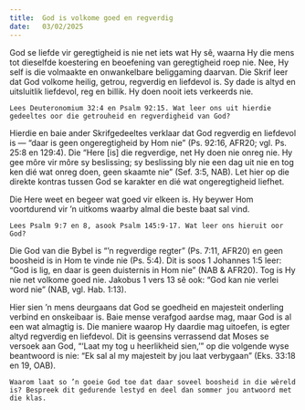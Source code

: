```yaml
---
title:  God is volkome goed en regverdig
date:   03/02/2025
---
```


God se liefde vir geregtigheid is nie net iets wat Hy sê, waarna Hy die mens tot dieselfde koestering en beoefening van geregtigheid roep nie. Nee, Hy self is die volmaakte en onwankelbare beliggaming daarvan. Die Skrif leer dat God volkome heilig, getrou, regverdig en liefdevol is. Sy dade is altyd en uitsluitlik liefdevol, reg en billik. Hy doen nooit iets verkeerds nie.

`Lees Deuteronomium 32:4 en Psalm 92:15. Wat leer ons uit hierdie gedeeltes oor die getrouheid en regverdigheid van God?`

Hierdie en baie ander Skrifgedeeltes verklaar dat God regverdig en liefdevol is — “daar is geen ongeregtigheid by Hom nie” (Ps. 92:16, AFR20; vgl. Ps. 25:8 en 129:4). Die “Here [is] die regverdige, net Hy doen nie onreg nie. Hy gee môre vir môre sy beslissing; sy beslissing bly nie een dag uit nie en tog ken dié wat onreg doen, geen skaamte nie” (Sef. 3:5, NAB). Let hier op die direkte kontras tussen God se karakter en dié wat ongeregtigheid liefhet.

Die Here weet en begeer wat goed vir elkeen is. Hy beywer Hom voortdurend vir ’n uitkoms waarby almal die beste baat sal vind.

`Lees Psalm 9:7 en 8, asook Psalm 145:9-17. Wat leer ons hieruit oor God?`

Die God van die Bybel is “’n regverdige regter” (Ps. 7:11, AFR20) en geen boosheid is in Hom te vinde nie (Ps. 5:4). Dit is soos 1 Johannes 1:5 leer: “God is lig, en daar is geen duisternis in Hom nie” (NAB & AFR20). Tog is Hy nie net volkome goed nie. Jakobus 1 vers 13 sê ook: “God kan nie verlei word nie” (NAB, vgl. Hab. 1:13).

Hier sien ’n mens deurgaans dat God se goedheid en majesteit onderling verbind en onskeibaar is. Baie mense verafgod aardse mag, maar God is al een wat almagtig is. Die maniere waarop Hy daardie mag uitoefen, is egter altyd regverdig en liefdevol. Dit is geensins verrassend dat Moses se versoek aan God, “‘Laat my tog u heerlikheid sien,’” op die volgende wyse beantwoord is nie: “Ek sal al my majesteit by jou laat verbygaan” (Eks. 33:18 en 19, OAB).

`Waarom laat so ’n goeie God toe dat daar soveel boosheid in die wêreld is? Bespreek dit gedurende lestyd en deel dan sommer jou antwoord met die klas.`